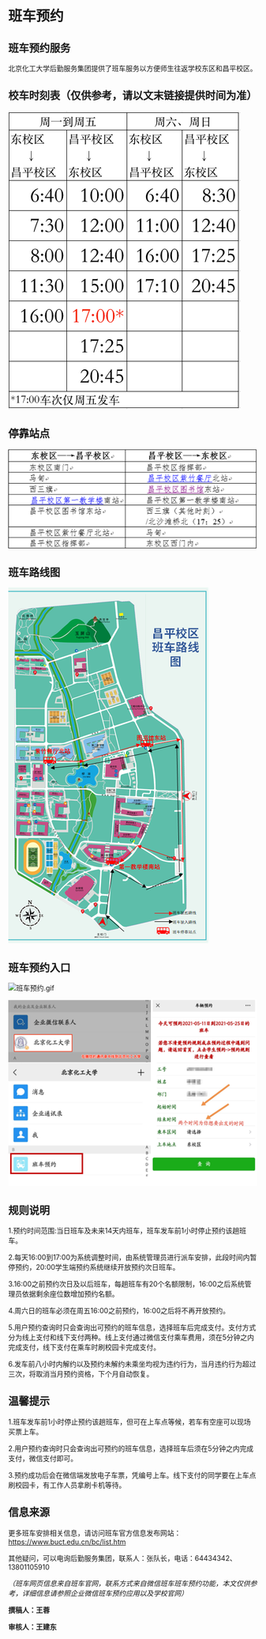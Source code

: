 # 班车预约
## 班车预约服务
北京化工大学后勤服务集团提供了班车服务以方便师生往返学校东区和昌平校区。  

## 校车时刻表（仅供参考，请以文末链接提供时间为准）
![班车时刻表](./班车时刻表.png)
## 停靠站点
![停靠站点](./停靠站点.jpg)
## 班车路线图
![班车路线图](./班车路线图.png)
 
## 班车预约入口

![班车预约.gif](./校车预约.gif)

![使用班车预约功能进行班车预约](./预约图.jpg)
  

## 规则说明
1.预约时间范围:当日班车及未来14天内班车，班车发车前1小时停止预约该趟班车。  

2.每天16:00到17:00为系统调整时间，由系统管理员进行派车安排，此段时间内暂停预约，20:00学生端预约系统继续开放预约次日班车。  

3.16:00之前预约次日及以后班车，每趟班车有20个名额限制，16:00之后系统管理员依据剩余座位数增加预约名额。  

4.周六日的班车必须在周五16:00之前预约，16:00之后将不再开放预约。  

5.用户预约查询时只会查询出可预约的班车信息，选择班车后完成支付。支付方式分为线上支付和线下支付两种。线上支付通过微信支付乘车费用，须在5分钟之内完成支付，线下支付在乘车时刷校园卡完成支付。  

6.发车前八小时内解约以及预约未解约未乘坐均视为违约行为，当月违约行为超过三次，将取消当月预约资格，下个月自动恢复。  

## 温馨提示

1.班车发车前1小时停止预约该趟班车，但可在上车点等候，若车有空座可以现场买票上车。  

2.用户预约查询时只会查询出可预约的班车信息，选择班车后须在5分钟之内完成支付，微信支付即可。  

3.预约成功后会在微信端发放电子车票，凭编号上车。线下支付的同学要在上车点刷校园卡，有工作人员拿刷卡机等待。  

## 信息来源
更多班车安排相关信息，请访问班车官方信息发布网站：https://www.buct.edu.cn/bc/list.htm  

其他疑问，可以电询后勤服务集团，联系人：张队长，电话：64434342、13801105910  

*（班车网页信息来自班车官网，联系方式来自微信班车班车预约功能，本文仅供参考，详细信息请参照企业微信班车预约应用以及学校官网）*

**撰稿人：王蓉**

**审核人：王建东**